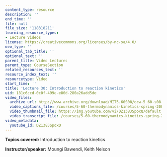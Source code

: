 ```yaml
---
content_type: resource
description: ''
end_time: ''
file: null
file_size: '118318211'
learning_resource_types:
- Lecture Videos
license: https://creativecommons.org/licenses/by-nc-sa/4.0/
ocw_type: ''
optional_tab_title: ''
optional_text: ''
parent_title: Video Lectures
parent_type: CourseSection
related_resources_text: ''
resource_index_text: ''
resourcetype: Video
start_time: ''
title: 'Lecture 30: Introduction to reaction kinetics'
uid: 181c6ccd-0c0f-499e-e80d-280a26add5de
video_files:
  archive_url: http://www.archive.org/download/MIT5.60S08/ocw-5_60-s08-lec30_300k.mp4
  video_captions_file: /courses/5-60-thermodynamics-kinetics-spring-2008/9e33f7ebb4635f81937c4d17113d7cd9_DZ138JSpoxQ.vtt
  video_thumbnail_file: https://img.youtube.com/vi/DZ138JSpoxQ/default.jpg
  video_transcript_file: /courses/5-60-thermodynamics-kinetics-spring-2008/b6180986f92e4d8cd16bb9ebfda44536_DZ138JSpoxQ.pdf
video_metadata:
  youtube_id: DZ138JSpoxQ
---
```


**Topics covered:** Introduction to reaction kinetics

**Instructor/speaker:** Moungi Bawendi, Keith Nelson

